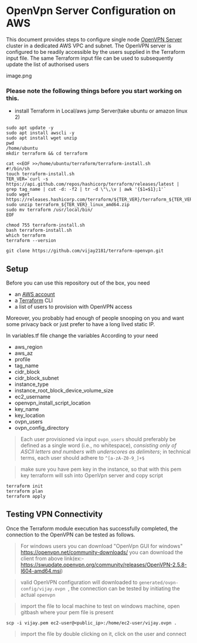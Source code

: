 # OpenVpn Server Configuration on AWS


This document provides steps to configure single node [OpenVPN Server](https://en.wikipedia.org/wiki/OpenVPN) cluster in a dedicated AWS VPC and subnet. The OpenVPN server is configured to be readily accessible by the users supplied in the Terraform input file. The same Terraform input file can be used to subsequently update the list of authorised users


image.png



### Please note the following things before you start working on this.

- install Terraform in Local/aws jump Server(take ubuntu or amazon linux 2)

```
sudo apt update -y
sudo apt install awscli -y
sudo apt install wget unzip
pwd
/home/ubuntu
mkdir terraform && cd terraform

cat <<EOF >>/home/ubuntu/terraform/terraform-install.sh
#!/bin/sh
touch terraform-install.sh
TER_VER=`curl -s https://api.github.com/repos/hashicorp/terraform/releases/latest | grep tag_name | cut -d: -f2 | tr -d \"\,\v | awk '{$1=$1};1'`
sudo wget https://releases.hashicorp.com/terraform/${TER_VER}/terraform_${TER_VER}_linux_amd64.zip
sudo unzip terraform_${TER_VER}_linux_amd64.zip
sudo mv terraform /usr/local/bin/
EOF

chmod 755 terraform-install.sh
bash terraform-install.sh
which terraform
terraform --version
 ```

 ```
git clone https://github.com/vijay2181/terraform-openvpn.git
```


## Setup

Before you can use  this repository out of the box, you need

 - an [AWS account](https://portal.aws.amazon.com/gp/aws/developer/registration/index.html)
 - a [Terraform](https://www.terraform.io/intro/getting-started/install.html) CLI
 - a list of users to provision with OpenVPN access

Moreover, you probably had enough of people snooping on you and want some privacy back or just prefer to have a long lived static IP.

In variables.tf file change the variables According to your need
- aws_region
- aws_az
- profile
- tag_name
- cidr_block
- cidr_block_subnet
- instance_type
- instance_root_block_device_volume_size
- ec2_username
- openvpn_install_script_location
- key_name
- key_location
- ovpn_users
- ovpn_config_directory

> Each user provisioned via input `ovpn_users` should preferably be defined as a single word (i.e., no whitespace), _consisting only of ASCII letters and numbers with underscores as delimiters_; in technical terms, each user should adhere to `^[a-zA-Z0-9_]+$`

> make sure you have pem key in the instance, so that with this pem key terraform will ssh into OpenVpn server and copy script

```
terraform init
terraform plan
terraform apply
```

## Testing VPN Connectivity

Once the Terraform module execution has successfully completed, the connection to the OpenVPN can be tested as follows.

> For windows users you can download "OpenVpn GUI for windows"
https://openvpn.net/community-downloads/
you can download the client from above link(ex:- https://swupdate.openvpn.org/community/releases/OpenVPN-2.5.8-I604-amd64.msi)

> valid OpenVPN configuration will downloaded to `generated/ovpn-config/vijay.ovpn `, the connection can be tested by initiating the actual `openvpn`

> import the file to local machine to test on windows machine, open gitbash where your pem file is present

```
scp -i vijay.pem ec2-user@<public_ip>:/home/ec2-user/vijay.ovpn .
```

> import the file by double clicking on it, click on the user and connect
